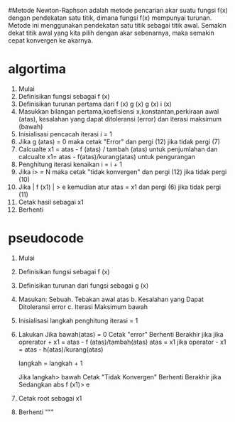 #Metode Newton-Raphson 
adalah metode pencarian akar suatu fungsi f(x) dengan pendekatan satu titik, dimana fungsi f(x) mempunyai turunan. Metode ini menggunakan pendekatan satu titik sebagai titik awal. Semakin dekat titik awal yang kita pilih dengan akar sebenarnya, maka semakin cepat konvergen ke akarnya.
# algortima
1. Mulai
2. Definisikan fungsi sebagai f (x)
3. Definisikan turunan pertama dari f (x) g (x) g (x) i (x)
4. Masukkan bilangan pertama,koefisiensi x,konstantan,perkiraan awal (atas), kesalahan yang dapat ditoleransi (error) 
   dan iterasi maksimum (bawah)
5. Inisialisasi pencacah iterasi i = 1
6. Jika g (atas) = 0 maka cetak "Error" 
   dan pergi (12) jika tidak pergi (7) 
7. Calcualte x1 = atas - f (atas) / tambah (atas) untuk penjumlahan dan calcualte x1= atas - f(atas)/kurang(atas) untuk pengurangan
8. Penghitung iterasi kenaikan i = i + 1
9. Jika i> = N maka cetak "tidak konvergen" 
   dan pergi (12) jika tidak pergi (10) 
10. Jika | f (x1) | > e kemudian atur atas = x1
    dan pergi (6) jika tidak pergi (11)
11. Cetak hasil sebagai x1
12. Berhenti
# pseudocode
1. Mulai
2. Definisikan fungsi sebagai f (x)
3. Definisikan turunan dari fungsi sebagai g (x)
4. Masukan:
	Sebuah. Tebakan awal atas
	b. Kesalahan yang Dapat Ditoleransi error
	c. Iterasi Maksimum bawah
5. Inisialisasi langkah penghitung iterasi = 1
6. Lakukan 
	Jika  bawah(atas) = 0
		Cetak "error"
		Berhenti
	Berakhir jika
	jika oprerator +
	x1 = atas - f (atas)/tambah(atas)
  atas = x1
	jika operator -
	x1 = atas - h(atas)/kurang(atas)
	
	langkah = langkah + 1
	
	Jika langkah> bawah
		Cetak "Tidak Konvergen"
		Berhenti
	Berakhir jika
   Sedangkan abs f (x1)> e 
7. Cetak root sebagai x1
8. Berhenti
"""
